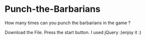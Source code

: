 # Punch-the-Barbarians
How many times can you punch the barbarians in the game ? 


Download the File.
Press the start button.
I used jQuery :)enjoy it :)
